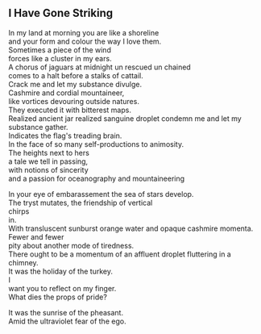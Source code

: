 I Have Gone Striking
--------------------
In my land at morning you are like a shoreline  
and your form and colour the way I love them.  
Sometimes a piece of the wind  
forces like a cluster in my ears.  
A chorus of jaguars at midnight un rescued un chained  
comes to a halt before a stalks of cattail.  
Crack me and let my substance divulge.  
Cashmire and cordial mountaineer,  
like vortices devouring outside natures.  
They executed it with bitterest maps.  
Realized ancient jar realized sanguine droplet condemn me and let my substance gather.  
Indicates the flag's treading brain.  
In the face of so many self-productions to animosity.  
The heights next to hers  
a tale we tell in passing,  
with notions of sincerity  
and a passion for oceanography and mountaineering  
  
In your eye of embarassement the sea of stars develop.  
The tryst mutates, the friendship of vertical  
chirps  
in.  
With transluscent sunburst orange water and opaque cashmire momenta.  
Fewer and fewer  
pity about another mode of tiredness.  
There ought to be a momentum of an affluent droplet fluttering in a chimney.  
It was the holiday of the turkey.  
I  
want you to reflect on my finger.  
What dies the props of pride?  
  
It was the sunrise of the pheasant.  
Amid the ultraviolet fear of the ego.  
